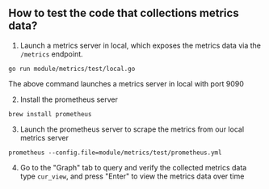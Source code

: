 ## How to test the code that collections metrics data?

1. Launch a metrics server in local, which exposes the metrics data via the `/metrics` endpoint.
```
go run module/metrics/test/local.go
```
The above command launches a metrics server in local with port 9090

2. Install the prometheus server
```
brew install prometheus
```

3. Launch the prometheus server to scrape the metrics from our local metrics server
```
prometheus --config.file=module/metrics/test/prometheus.yml
```

4. Go to the "Graph" tab to query and verify the collected metrics data
type `cur_view`, and press "Enter" to view the metrics data over time
